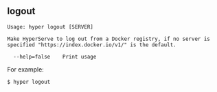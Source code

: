 ## logout

    Usage: hyper logout [SERVER]

    Make HyperServe to log out from a Docker registry, if no server is
	specified "https://index.docker.io/v1/" is the default.

      --help=false    Print usage

For example:

    $ hyper logout
